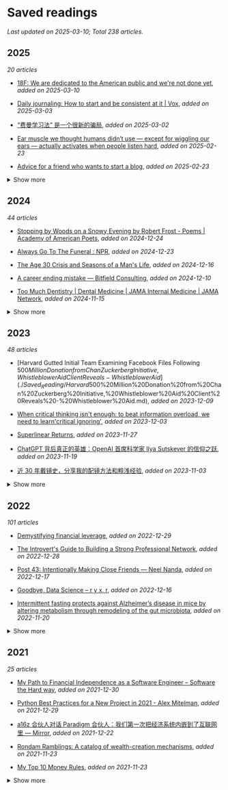 # Saved readings

_Last updated on 2025-03-10; Total 238 articles._

## 2025

_20 articles_

- [18F: We are dedicated to the American public and we're not done yet](./Saved_Reading/18F:%20We%20are%20dedicated%20to%20the%20American%20public%20and%20we're%20not%20done%20yet.md), _added on 2025-03-10_

- [Daily journaling: How to start and be consistent at it | Vox](./Saved_Reading/Daily%20journaling:%20How%20to%20start%20and%20be%20consistent%20at%20it%20|%20Vox.md), _added on 2025-03-03_

- [“费曼学习法” 是一个很新的骗局](./Saved_Reading/“费曼学习法”%20是一个很新的骗局.md), _added on 2025-03-02_

- [Ear muscle we thought humans didn’t use — except for wiggling our ears — actually activates when people listen hard](./Saved_Reading/Ear%20muscle%20we%20thought%20humans%20didn’t%20use%20—%20except%20for%20wiggling%20our%20ears%20—%20actually%20activates%20when%20people%20listen%20hard.md), _added on 2025-02-23_

- [Advice for a friend who wants to start a blog](./Saved_Reading/Advice%20for%20a%20friend%20who%20wants%20to%20start%20a%20blog.md), _added on 2025-02-23_

<details><summary>Show more</summary>

- [Bacteria (and Their Metabolites) and Depression  | Science | AAAS](./Saved_Reading/Bacteria%20(and%20Their%20Metabolites)%20and%20Depression%20%20|%20Science%20|%20AAAS.md), _added on 2025-02-23_

- [Deepseek R1 可能找到了超越人类的办法](./Saved_Reading/Deepseek%20R1%20可能找到了超越人类的办法.md), _added on 2025-02-22_

- [Federal Funds Rate History: 1980 Through The Present | Bankrate](./Saved_Reading/Federal%20Funds%20Rate%20History:%201980%20Through%20The%20Present%20|%20Bankrate.md), _added on 2025-02-12_

- [揭开 Spotify 的惊天黑幕](./Saved_Reading/揭开%20Spotify%20的惊天黑幕.md), _added on 2025-02-10_

- [The Trouble with Elon](./Saved_Reading/The%20Trouble%20with%20Elon.md), _added on 2025-02-10_

- [东京唐人街：中国人的东京折叠](./Saved_Reading/东京唐人街：中国人的东京折叠.md), _added on 2025-02-09_

- [Everyone knows your location](./Saved_Reading/Everyone%20knows%20your%20location.md), _added on 2025-02-09_

- [这些益生菌实际上可能会损害你的 “肠道健康” – Telegraph](./Saved_Reading/这些益生菌实际上可能会损害你的%20“肠道健康”%20–%20Telegraph.md), _added on 2025-02-08_

- [Deepseek R1 可能找到了超越人类的办法 |           TL;DR](./Saved_Reading/Deepseek%20R1%20可能找到了超越人类的办法%20|%20%20%20%20%20%20%20%20%20%20%20TL;DR.md), _added on 2025-02-03_

- [Rondam Ramblings: I am (not) a Failure: Lessons Learned From Six (and a half) Failed Startup Attempts](./Saved_Reading/Rondam%20Ramblings:%20I%20am%20(not)%20a%20Failure:%20Lessons%20Learned%20From%20Six%20(and%20a%20half)%20Failed%20Startup%20Attempts.md), _added on 2025-01-25_

- [Why do bees die when they sting you](./Saved_Reading/Why%20do%20bees%20die%20when%20they%20sting%20you.md), _added on 2025-01-23_

- [Why probability probably doesn’t exist](./Saved_Reading/Why%20probability%20probably%20doesn’t%20exist.md), _added on 2025-01-23_

- [The unbearable slowness of being-Why do we live at 10 bits:s?](./Saved_Reading/The%20unbearable%20slowness%20of%20being-Why%20do%20we%20live%20at%2010%20bits:s?.pdf), _added on 2025-01-07_

- [Stop Protecting Your Old Self (The Real Root of Procrastination)](./Saved_Reading/Stop%20Protecting%20Your%20Old%20Self%20(The%20Real%20Root%20of%20Procrastination).md), _added on 2025-01-02_

- [Our muscles will atrophy as we climb the Kardashev Scale | Onur Solmaz blog](./Saved_Reading/Our%20muscles%20will%20atrophy%20as%20we%20climb%20the%20Kardashev%20Scale%20|%20Onur%20Solmaz%20blog.md), _added on 2025-01-02_

</details>

## 2024

_44 articles_

- [Stopping by Woods on a Snowy Evening by Robert Frost - Poems | Academy of American Poets](./Saved_Reading/Stopping%20by%20Woods%20on%20a%20Snowy%20Evening%20by%20Robert%20Frost%20-%20Poems%20|%20Academy%20of%20American%20Poets.md), _added on 2024-12-24_

- [Always Go To The Funeral : NPR](./Saved_Reading/Always%20Go%20To%20The%20Funeral%20:%20NPR.md), _added on 2024-12-23_

- [The Age 30 Crisis and Seasons of a Man's Life](./Saved_Reading/The%20Age%2030%20Crisis%20and%20Seasons%20of%20a%20Man's%20Life.md), _added on 2024-12-16_

- [A career ending mistake — Bitfield Consulting](./Saved_Reading/A%20career%20ending%20mistake%20—%20Bitfield%20Consulting.md), _added on 2024-12-10_

- [Too Much Dentistry | Dental Medicine | JAMA Internal Medicine | JAMA Network](./Saved_Reading/Too%20Much%20Dentistry%20|%20Dental%20Medicine%20|%20JAMA%20Internal%20Medicine%20|%20JAMA%20Network.md), _added on 2024-11-15_

<details><summary>Show more</summary>

- [The exciting research that may cure Parkinson’s  - Freethink](./Saved_Reading/The%20exciting%20research%20that%20may%20cure%20Parkinson’s %20-%20Freethink.md), _added on 2024-11-13_

- [在考研考公之前，一群二本师生决定书写个人史 | 谷雨](./Saved_Reading/在考研考公之前，一群二本师生决定书写个人史%20|%20谷雨.md), _added on 2024-11-13_

- [Routine dental X-rays are not backed by evidence—experts want it to stop - Ars Technica](./Saved_Reading/Routine%20dental%20X-rays%20are%20not%20backed%20by%20evidence—experts%20want%20it%20to%20stop%20-%20Ars%20Technica.md), _added on 2024-11-12_

- [Scientists glue two proteins together, driving cancer cells to self-destruct | News Center | Stanford Medicine](./Saved_Reading/Scientists%20glue%20two%20proteins%20together,%20driving%20cancer%20cells%20to%20self-destruct%20|%20News%20Center%20|%20Stanford%20Medicine.md), _added on 2024-11-11_

- [如何用 4 到 6 个月从零基础自学过 N2](./Saved_Reading/如何用%204%20到%206%20个月从零基础自学过%20N2.md), _added on 2024-10-18_

- [What Excessive Screen Time Does to the Adult Brain | Cognitive Enhancement](./Saved_Reading/What%20Excessive%20Screen%20Time%20Does%20to%20the%20Adult%20Brain%20|%20Cognitive%20Enhancement.md), _added on 2024-10-07_

- [REVIEW: Math from Three to Seven, by Alexander Zvonkin](./Saved_Reading/REVIEW:%20Math%20from%20Three%20to%20Seven,%20by%20Alexander%20Zvonkin.md), _added on 2024-10-07_

- [Getting my daily news from a dot matrix printer - Andrew Schmelyun](./Saved_Reading/Getting%20my%20daily%20news%20from%20a%20dot%20matrix%20printer%20-%20Andrew%20Schmelyun.md), _added on 2024-10-07_

- [I am tired of AI | On Test Automation](./Saved_Reading/I%20am%20tired%20of%20AI%20|%20On%20Test%20Automation.md), _added on 2024-10-02_

- [“极端的民族主义，一定是与世界为敌。”](./Saved_Reading/“极端的民族主义，一定是与世界为敌。”.md), _added on 2024-10-02_

- [How 12,000 Tonnes of Dumped Orange Peel Grew Into a Landscape Nobody Expected to Find : ScienceAlert](./Saved_Reading/How%2012,000%20Tonnes%20of%20Dumped%20Orange%20Peel%20Grew%20Into%20a%20Landscape%20Nobody%20Expected%20to%20Find%20:%20ScienceAlert.md), _added on 2024-10-01_

- [The Elite's War on Remote Work Has Nothing to Do with Productivity](./Saved_Reading/The%20Elite's%20War%20on%20Remote%20Work%20Has%20Nothing%20to%20Do%20with%20Productivity.md), _added on 2024-10-01_

- [为什么 中文 不 需要 空格](./Saved_Reading/为什么%20中文%20不%20需要%20空格.md), _added on 2024-09-23_

- [我们到底需要什么样的厕所？](./Saved_Reading/我们到底需要什么样的厕所？.md), _added on 2024-09-08_

- [校友佳作：华为十年 - 中国科学技术大学新创校友基金会](./Saved_Reading/校友佳作：华为十年%20-%20中国科学技术大学新创校友基金会.md), _added on 2024-09-08_

- [Meat consumption and incident type 2 diabetes: an individual-participant federated meta-analysis of 1·97 million adults with 100 000 incident cases from 31 cohorts in 20 countries - The Lancet Diabetes & Endocrinology](./Saved_Reading/Meat%20consumption%20and%20incident%20type%202%20diabetes:%20an%20individual-participant%20federated%20meta-analysis%20of%201·97%20million%20adults%20with%20100 000%20incident%20cases%20from%2031%20cohorts%20in%2020%20countries%20-%20The%20Lancet%20Diabetes%20&%20Endocrinology.md), _added on 2024-09-03_

- [Americans’ love affair with big cars is killing them | The Economist](./Saved_Reading/Americans’%20love%20affair%20with%20big%20cars%20is%20killing%20them%20|%20The%20Economist.md), _added on 2024-09-03_

- [Sleep on it: How the brain processes many experiences — even when ‘offline’ | YaleNews](./Saved_Reading/Sleep%20on%20it:%20How%20the%20brain%20processes%20many%20experiences%20—%20even%20when%20‘offline’%20|%20YaleNews.md), _added on 2024-09-03_

- [🙏少读点书，多刷刷抖音吧 – 虹线](./Saved_Reading/🙏少读点书，多刷刷抖音吧%20–%20虹线.md), _added on 2024-09-03_

- [White-Collar Work Is Just Meetings Now - The Atlantic](./Saved_Reading/White-Collar%20Work%20Is%20Just%20Meetings%20Now%20-%20The%20Atlantic.md), _added on 2024-08-24_

- [Step by step，如何替换掉你厨房里的中国产调味料！](./Saved_Reading/Step%20by%20step，如何替换掉你厨房里的中国产调味料！.md), _added on 2024-08-20_

- [Increasing Retention without Increasing Study Time](./Saved_Reading/Increasing%20Retention%20without%20Increasing%20Study%20Time.pdf), _added on 2024-08-19_

- [The value of availability - by David Hoang](./Saved_Reading/The%20value%20of%20availability%20-%20by%20David%20Hoang.md), _added on 2024-08-19_

- [How French Drains Work — Practical Engineering](./Saved_Reading/How%20French%20Drains%20Work%20—%20Practical%20Engineering.md), _added on 2024-08-11_

- [一个东北小城的微小文艺复兴](./Saved_Reading/一个东北小城的微小文艺复兴.epub), _added on 2024-08-07_

- [Creativity Fundamentally Comes From Memorization](./Saved_Reading/Creativity%20Fundamentally%20Comes%20From%20Memorization.md), _added on 2024-08-01_

- [Just Be Rich 🤷‍♂️](./Saved_Reading/Just%20Be%20Rich%20🤷‍♂️.md), _added on 2024-08-01_

- [How To Know When It's Time To Go](./Saved_Reading/How%20To%20Know%20When%20It's%20Time%20To%20Go.md), _added on 2024-08-01_

- [Working title (insurance)](./Saved_Reading/Working%20title%20(insurance).epub), _added on 2024-07-19_

- [The Joy of Reading Books You Don't Entirely Understand - Reactor](./Saved_Reading/The%20Joy%20of%20Reading%20Books%20You%20Don't%20Entirely%20Understand%20-%20Reactor.md), _added on 2024-07-13_

- [内卷的咖啡，压垮失控的打工人](./Saved_Reading/内卷的咖啡，压垮失控的打工人.md), _added on 2024-07-06_

- [Silicon Valley’s Best Kept Secret: Founder Liquidity](./Saved_Reading/Silicon%20Valley’s%20Best%20Kept%20Secret:%20Founder%20Liquidity.md), _added on 2024-06-18_

- [How the Guinness Brewery Invented the Most Important Statistical Method in Science | Scientific American](./Saved_Reading/How%20the%20Guinness%20Brewery%20Invented%20the%20Most%20Important%20Statistical%20Method%20in%20Science%20|%20Scientific%20American.md), _added on 2024-05-30_

- [全网 “最穷” 的一批人，还能为多抓鱼买单多久](./Saved_Reading/全网%20“最穷”%20的一批人，还能为多抓鱼买单多久.md), _added on 2024-05-21_

- [揭秘互联网的维修工：那些修复海底光缆的人](./Saved_Reading/揭秘互联网的维修工：那些修复海底光缆的人.md), _added on 2024-05-04_

- [在萧山，那些待嫁的男人们](./Saved_Reading/在萧山，那些待嫁的男人们.md), _added on 2024-03-31_

- [Suicide Mission - The American Prospect](./Saved_Reading/Suicide%20Mission%20-%20The%20American%20Prospect.md), _added on 2024-03-30_

- [Can Brain Science Help Us Break Bad Habits_](./Saved_Reading/Can%20Brain%20Science%20Help%20Us%20Break%20Bad%20Habits_.pdf), _added on 2024-03-03_

- [6 Questions to Ask at the Midpoint of Your Career](./Saved_Reading/6%20Questions%20to%20Ask%20at%20the%20Midpoint%20of%20Your%20Career.pdf), _added on 2024-03-03_

</details>

## 2023

_48 articles_

- [Harvard Gutted Initial Team Examining Facebook Files Following $500 Million Donation from Chan Zuckerberg Initiative, Whistleblower Aid Client Reveals - Whistleblower Aid](./Saved_Reading/Harvard%20Gutted%20Initial%20Team%20Examining%20Facebook%20Files%20Following%20$500%20Million%20Donation%20from%20Chan%20Zuckerberg%20Initiative,%20Whistleblower%20Aid%20Client%20Reveals%20-%20Whistleblower%20Aid.md), _added on 2023-12-09_

- [When critical thinking isn't enough: to beat information overload, we need to learn'critical ignoring'](./Saved_Reading/When%20critical%20thinking%20isn't%20enough:%20to%20beat%20information%20overload,%20we%20need%20to%20learn'critical%20ignoring'.md), _added on 2023-12-03_

- [Superlinear Returns](./Saved_Reading/Superlinear%20Returns.md), _added on 2023-11-27_

- [ChatGPT 背后真正的英雄：OpenAI 首席科学家 Ilya Sutskever 的信仰之跃](./Saved_Reading/ChatGPT%20背后真正的英雄：OpenAI%20首席科学家%20Ilya%20Sutskever%20的信仰之跃.md), _added on 2023-11-19_

- [近 30 年戴镜史，分享我的配镜方法和粗浅经验](./Saved_Reading/近%2030%20年戴镜史，分享我的配镜方法和粗浅经验.md), _added on 2023-11-03_

<details><summary>Show more</summary>

- [学习并不会给你带来成长 - 36 氪](./Saved_Reading/学习并不会给你带来成长%20-%2036%20氪.md), _added on 2023-11-02_

- [学日语的一些乐趣 | 歌词经理](./Saved_Reading/学日语的一些乐趣%20|%20歌词经理.md), _added on 2023-11-02_

- [The Philips Hue ecosystem is collapsing into stupidity](./Saved_Reading/The%20Philips%20Hue%20ecosystem%20is%20collapsing%20into%20stupidity.md), _added on 2023-10-16_

- [人工智能发展简史](./Saved_Reading/人工智能发展简史.md), _added on 2023-09-26_

- [Widely used chemical strongly linked to Parkinson’s disease | Science | AAAS](./Saved_Reading/Widely%20used%20chemical%20strongly%20linked%20to%20Parkinson’s%20disease%20|%20Science%20|%20AAAS.md), _added on 2023-09-23_

- [Practical discipline – WISDOMINATION](./Saved_Reading/Practical%20discipline%20–%20WISDOMINATION.md), _added on 2023-09-17_

- [Screw motivation, what you need is discipline](./Saved_Reading/Screw%20motivation,%20what%20you%20need%20is%20discipline.%20–%20WISDOMINATION.md), _added on 2023-09-17_

- [扫兴的东亚父母，还不完债的孩子 - 虎嗅网](./Saved_Reading/扫兴的东亚父母，还不完债的孩子%20-%20虎嗅网.md), _added on 2023-09-17_

- [2023 年如何从零开始内容创业](./Saved_Reading/2023%20年如何从零开始内容创业.md), _added on 2023-09-10_

- [一份完整的香港银行账户使用指南 V1](./Saved_Reading/一份完整的香港银行账户使用指南%20V1.6%20|%20猫总博客.md), _added on 2023-09-10_

- [道德消亡与心理健康危机：美国人是如何变得如此刻薄的](./Saved_Reading/道德消亡与心理健康危机：美国人是如何变得如此刻薄的.md), _added on 2023-09-08_

- [AddyOsmani](./Saved_Reading/AddyOsmani.com%20-%20Write%20about%20what%20you%20learn.%20It%20pushes%20you%20to%20understand%20topics%20better..md), _added on 2023-08-24_

- [How to train your brain to get into the flow](./Saved_Reading/How%20to%20train%20your%20brain%20to%20get%20into%20the%20flow..md), _added on 2023-07-26_

- [Notion 是怎么火起来的？这篇文章带你「读懂」Notion 的过去](./Saved_Reading/Notion%20是怎么火起来的？这篇文章带你「读懂」Notion%20的过去.md), _added on 2023-07-10_

- [Maps Distort How We See the World - by Tomas Pueyo](./Saved_Reading/Maps%20Distort%20How%20We%20See%20the%20World%20-%20by%20Tomas%20Pueyo.md), _added on 2023-07-03_

- [After-tax 401(k) 账户及 Mega backdoor 操作介绍 - 美国信用卡指南](./Saved_Reading/After-tax%20401(k)%20账户及%20Mega%20backdoor%20操作介绍%20-%20美国信用卡指南.md), _added on 2023-07-01_

- [Roth IRA 五年规则与取钱顺序 - 美国信用卡指南](./Saved_Reading/Roth%20IRA%20五年规则与取钱顺序%20-%20美国信用卡指南.md), _added on 2023-07-01_

- [The Double Education of My Twins’ Chinese School | The New Yorker](./Saved_Reading/The%20Double%20Education%20of%20My%20Twins’%20Chinese%20School%20|%20The%20New%20Yorker.pdf), _added on 2023-06-30_

- [当一位女老师教学生反抗权威](./Saved_Reading/当一位女老师教学生反抗权威.md), _added on 2023-06-20_

- [寒门子弟上名校之后](./Saved_Reading/寒门子弟上名校之后.md), _added on 2023-06-20_

- [关于时间管理的误区，你必须接纳自己的有限性](./Saved_Reading/关于时间管理的误区，你必须接纳自己的有限性.md), _added on 2023-06-08_

- [Treat your to-read pile like a river | Oliver Burkeman](./Saved_Reading/Treat%20your%20to-read%20pile%20like%20a%20river%20|%20Oliver%20Burkeman.md), _added on 2023-04-26_

- [把阅读作为方法：从选书到笔记的经验分享](./Saved_Reading/把阅读作为方法：从选书到笔记的经验分享.md), _added on 2023-04-24_

- [你真的爱看书吗？ | 青年维也纳](./Saved_Reading/你真的爱看书吗？%20|%20青年维也纳.md), _added on 2023-04-24_

- [股票大作手回忆录](./Saved_Reading/股票大作手回忆录.pdf), _added on 2023-04-02_

- [Maybe Treating Housing as an Investment was a Colossal, Society-Shattering Mistake](./Saved_Reading/Maybe%20Treating%20Housing%20as%20an%20Investment%20was%20a%20Colossal,%20Society-Shattering%20Mistake.md), _added on 2023-03-19_

- [从抄书到开源之巅：章亦春的程序人生](./Saved_Reading/从抄书到开源之巅：章亦春的程序人生.md), _added on 2023-03-19_

- [Anki-fy Your Life](./Saved_Reading/Anki-fy%20Your%20Life.md), _added on 2023-03-19_

- [Chuck Akre Value Investing Con - GuruFocus](./Saved_Reading/Chuck%20Akre%20Value%20Investing%20Con%20-%20GuruFocus.com.md), _added on 2023-02-12_

- [A Guide to the Fed: Whose Words Carry the Most Weight - Barrons](./Saved_Reading/A%20Guide%20to%20the%20Fed:%20Whose%20Words%20Carry%20the%20Most%20Weight%20-%20Barrons.pdf), _added on 2023-02-12_

- [Crafting a successful career framework](./Saved_Reading/Crafting%20a%20successful%20career%20framework.md), _added on 2023-02-03_

- [What it would take for Apple to disentangle itself from China | Financial Times](./Saved_Reading/What%20it%20would%20take%20for%20Apple%20to%20disentangle%20itself%20from%20China%20|%20Financial%20Times.md), _added on 2023-02-03_

- [设计师如何入门前端 - Writing · Dott](./Saved_Reading/设计师如何入门前端%20-%20Writing%20·%20Dott.md), _added on 2023-02-03_

- [归江：不只价值宗师，悯人者格雷厄姆](./Saved_Reading/归江：不只价值宗师，悯人者格雷厄姆.md), _added on 2023-02-02_

- [Q&A with Jefferies' Rich Handler | Exec Sum](./Saved_Reading/Q&A%20with%20Jefferies'%20Rich%20Handler%20|%20Exec%20Sum.md), _added on 2023-01-17_

- [The Cab Ride I'll Never Forget | Kent Nerburn](./Saved_Reading/The%20Cab%20Ride%20I'll%20Never%20Forget%20|%20Kent%20Nerburn.pdf), _added on 2023-01-16_

- [The Art and Science of Spending Money · Collab Fund](./Saved_Reading/The%20Art%20and%20Science%20of%20Spending%20Money%20·%20Collab%20Fund.md), _added on 2023-01-16_

- [The Work-From-Anywhere War Is Beginning | WIRED](./Saved_Reading/The%20Work-From-Anywhere%20War%20Is%20Beginning%20|%20WIRED.md), _added on 2023-01-16_

- [“声卡之父” 离世，一代上古大神陨落](./Saved_Reading/“声卡之父”%20离世，一代上古大神陨落.md), _added on 2023-01-16_

- [东北的多重边缘 | 机核 GCORES](./Saved_Reading/东北的多重边缘%20|%20机核%20GCORES.md), _added on 2023-01-13_

- [Excess Management Is Costing the US $3 Trillion Per Year](./Saved_Reading/Excess%20Management%20Is%20Costing%20the%20US%20$3%20Trillion%20Per%20Year.md), _added on 2023-01-09_

- [The science of why you have great ideas in the shower | National Geographic](./Saved_Reading/The%20science%20of%20why%20you%20have%20great%20ideas%20in%20the%20shower%20|%20National%20Geographic.md), _added on 2023-01-09_

- [The Hierarchy Is Bullshit (And Bad For Business) – charity](./Saved_Reading/The%20Hierarchy%20Is%20Bullshit%20(And%20Bad%20For%20Business)%20–%20charity.wtf.md), _added on 2023-01-01_

</details>

## 2022

_101 articles_

- [Demystifying financial leverage](./Saved_Reading/Demystifying%20financial%20leverage.md), _added on 2022-12-29_

- [The Introvert's Guide to Building a Strong Professional Network](./Saved_Reading/The%20Introvert's%20Guide%20to%20Building%20a%20Strong%20Professional%20Network.md), _added on 2022-12-28_

- [Post 43: Intentionally Making Close Friends — Neel Nanda](./Saved_Reading/Post%2043:%20Intentionally%20Making%20Close%20Friends%20—%20Neel%20Nanda.md), _added on 2022-12-17_

- [Goodbye, Data Science – r y x, r](./Saved_Reading/Goodbye,%20Data%20Science%20–%20r%20y%20x,%20r.md), _added on 2022-12-16_

- [Intermittent fasting protects against Alzheimer’s disease in mice by altering metabolism through remodeling of the gut microbiota](./Saved_Reading/Intermittent%20fasting%20protects%20against%20Alzheimer’s%20disease%20in%20mice%20by%20altering%20metabolism%20through%20remodeling%20of%20the%20gut%20microbiota.md), _added on 2022-11-20_

<details><summary>Show more</summary>

- [Red meat is not a health risk](./Saved_Reading/Red%20meat%20is%20not%20a%20health%20risk.%20New%20study%20slams%20shoddy%20research%20-%20Big%20Think.md), _added on 2022-11-20_

- [大西洋杂志丨大流行病的遗留影响已然清晰](./Saved_Reading/大西洋杂志丨大流行病的遗留影响已然清晰.md), _added on 2022-11-18_

- [Changing times (or, why is every layoff 10-15%_)](./Saved_Reading/Changing%20times%20(or,%20why%20is%20every%20layoff%2010-15%_).md), _added on 2022-11-12_

- [谈谈眼下渐趋清晰的趋势 - by 徒步的骑手 - 《困而学之》](./Saved_Reading/谈谈眼下渐趋清晰的趋势%20-%20by%20徒步的骑手%20-%20《困而学之》.pdf), _added on 2022-11-06_

- [Bayesian inference at scale: Running AB tests with millions of observations - PyMC Labs](./Saved_Reading/Bayesian%20inference%20at%20scale:%20Running%20AB%20tests%20with%20millions%20of%20observations%20-%20PyMC%20Labs.md), _added on 2022-09-17_

- [How to Pick a Career (That Actually Fits You) — Wait But Why](./Saved_Reading/How%20to%20Pick%20a%20Career%20(That%20Actually%20Fits%20You)%20—%20Wait%20But%20Why.md), _added on 2022-09-17_

- [The link between personality and success | The Economist](./Saved_Reading/The%20link%20between%20personality%20and%20success%20|%20The%20Economist.md), _added on 2022-09-12_

- [‘You can’t say that!’: how to argue, better | Friendship | The Guardian](./Saved_Reading/‘You%20can’t%20say%20that!’:%20how%20to%20argue,%20better%20|%20Friendship%20|%20The%20Guardian.md), _added on 2022-09-11_

- [博士毕业去修摩托，值吗？](./Saved_Reading/博士毕业去修摩托，值吗？.md), _added on 2022-09-02_

- [The Dangerous Populist Science of Yuval Noah Harari ❧ Current Affairs](./Saved_Reading/The%20Dangerous%20Populist%20Science%20of%20Yuval%20Noah%20Harari%20❧%20Current%20Affairs.md), _added on 2022-08-31_

- [Five Lessonf From History](./Saved_Reading/Five%20Lessonf%20From%20History.pdf), _added on 2022-08-24_

- [如果能获得某位友人终身收入的十分之一你会选谁-巴菲特的4个思想实验](./Saved_Reading/如果能获得某位友人终身收入的十分之一你会选谁-巴菲特的4个思想实验.md), _added on 2022-08-23_

- [job-search-viz: A tool for visualization of complex job searches](./Saved_Reading/job-search-viz:%20A%20tool%20for%20visualization%20of%20complex%20job%20searches..md), _added on 2022-08-23_

- [我零基础独立开发一个 Web Hybrid 项目的经历 - f_ms | painter](./Saved_Reading/我零基础独立开发一个%20Web%20Hybrid%20项目的经历%20-%20f_ms%20|%20painter.md), _added on 2022-08-23_

- [Lecture at the University of Florida School of Business](./Saved_Reading/Lecture%20at%20the%20University%20of%20Florida%20School%20of%20Business.pdf), _added on 2022-08-23_

- [“宇宙药厂” 辉瑞是如何炼成的？](./Saved_Reading/“宇宙药厂”%20辉瑞是如何炼成的？.md), _added on 2022-08-08_

- [Productivity Porn - Caleb Schoepp](./Saved_Reading/Productivity%20Porn%20-%20Caleb%20Schoepp.md), _added on 2022-08-07_

- [李承鹏：记一段正能量科学幻想和终将告别的春天 - 议报](./Saved_Reading/李承鹏：记一段正能量科学幻想和终将告别的春天%20-%20议报.pdf), _added on 2022-07-30_

- [我在方舱，看见老人们的孤岛求生｜hayami's blog](./Saved_Reading/我在方舱，看见老人们的孤岛求生｜hayami's%20blog.pdf), _added on 2022-07-30_

- [刘亚洲：金门战役检讨-中美印象](./Saved_Reading/刘亚洲：金门战役检讨-中美印象.pdf), _added on 2022-07-30_

- [How to Calm the Anxious Brain](./Saved_Reading/How%20to%20Calm%20the%20Anxious%20Brain.md), _added on 2022-07-16_

- [A recipe recommendation system](./Saved_Reading/A%20recipe%20recommendation%20system.md), _added on 2022-07-16_

- [Life Is Not Short | DKB Show](./Saved_Reading/Life%20Is%20Not%20Short%20|%20DKB%20Show.md), _added on 2022-07-05_

- [我的大学](./Saved_Reading/我的大学.md), _added on 2022-07-02_

- [My free-software photography workflow](./Saved_Reading/My%20free-software%20photography%20workflow.md), _added on 2022-07-01_

- [我在南大的七年](./Saved_Reading/我在南大的七年.md), _added on 2022-06-29_

- [ 如何（不）认识自己](./Saved_Reading/%20如何（不）认识自己.md), _added on 2022-06-29_

- [Deploying your Dash App to Heroku — THE MAGICAL GUIDE | Towards Data Science](./Saved_Reading/Deploying%20your%20Dash%20App%20to%20Heroku — THE%20MAGICAL%20GUIDE%20|%20Towards%20Data%20Science.md), _added on 2022-06-26_

- [How to deploy a simple Python app using nothing but Github and Heroku | by Austin Lasseter | Medium](./Saved_Reading/How%20to%20deploy%20a%20simple%20Python%20app%20using%20nothing%20but%20Github%20and%20Heroku%20|%20by%20Austin%20Lasseter%20|%20Medium.md), _added on 2022-06-26_

- [8 surprising ways how to use Jupyter Notebook | MLJAR](./Saved_Reading/8%20surprising%20ways%20how%20to%20use%20Jupyter%20Notebook%20|%20MLJAR.md), _added on 2022-06-16_

- [Why I Switched to SuperMemo After Using Anki for 5 Years, With Over 50k Cards and 420k Total Reviews - Master How To Learn](./Saved_Reading/Why%20I%20Switched%20to%20SuperMemo%20After%20Using%20Anki%20for%205%20Years,%20With%20Over%2050k%20Cards%20and%20420k%20Total%20Reviews%20-%20Master%20How%20To%20Learn.md), _added on 2022-06-16_

- [在成都街头遇见何伟](./Saved_Reading/在成都街头遇见何伟.md), _added on 2022-05-25_

- [张益唐 天才的野心](./Saved_Reading/张益唐%20天才的野心.md), _added on 2022-05-25_

- [生物分析专栏 | 眼科用药的药代动力学和生物分析](./Saved_Reading/生物分析专栏%20|%20眼科用药的药代动力学和生物分析.md), _added on 2022-05-24_

- [Advanced exploratory data analysis (EDA) with Python | by Michael Notter | EPFL Extension School | Medium](./Saved_Reading/Advanced%20exploratory%20data%20analysis%20(EDA)%20with%20Python%20|%20by%20Michael%20Notter%20|%20EPFL%20Extension%20School%20|%20Medium.md), _added on 2022-05-23_

- [A Personal Digital Reset](./Saved_Reading/A%20Personal%20Digital%20Reset.md), _added on 2022-05-18_

- [投资成功，是我们变成一个更好的人之后自然的结果](./Saved_Reading/投资成功，是我们变成一个更好的人之后自然的结果.pdf), _added on 2022-05-17_

- [The Many Worlds of Enough](./Saved_Reading/The%20Many%20Worlds%20of%20Enough.md), _added on 2022-05-17_

- [从 SEC 申报文件看推特收购案的细节 - Neverland](./Saved_Reading/从%20SEC%20申报文件看推特收购案的细节%20-%20Neverland.md), _added on 2022-05-16_

- [Money Is the Megaphone of Identity](./Saved_Reading/Money%20Is%20the%20Megaphone%20of%20Identity.md), _added on 2022-05-16_

- [A Teacher in China Learns the Limits of Free Expression | The New Yorker](./Saved_Reading/A%20Teacher%20in%20China%20Learns%20the%20Limits%20of%20Free%20Expression%20|%20The%20New%20Yorker.pdf), _added on 2022-05-15_

- [The Painfully Shy Developer's Guide to Networking for a Better Job (Without Being Creepy)](./Saved_Reading/The%20Painfully%20Shy%20Developer's%20Guide%20to%20Networking%20for%20a%20Better%20Job%20(Without%20Being%20Creepy).md), _added on 2022-05-14_

- [Cable’s Last Laugh – Stratechery by Ben Thompson](./Saved_Reading/Cable’s%20Last%20Laugh%20–%20Stratechery%20by%20Ben%20Thompson.md), _added on 2022-05-13_

- [Carl Jung on How to Live and the Origin of “Do the Next Right Thing” – The Marginalian](./Saved_Reading/Carl%20Jung%20on%20How%20to%20Live%20and%20the%20Origin%20of%20“Do%20the%20Next%20Right%20Thing”%20–%20The%20Marginalian.md), _added on 2022-05-05_

- [一份直面现实的时间管理指南｜生活奇旅 45](./Saved_Reading/一份直面现实的时间管理指南｜生活奇旅%2045.md), _added on 2022-05-05_

- [A Lesson on Elementary Worldly Wisdom As It Relates To Investment Management & Business - Farnam Street](./Saved_Reading/A%20Lesson%20on%20Elementary%20Worldly%20Wisdom%20As%20It%20Relates%20To%20Investment%20Management%20&%20Business%20-%20Farnam%20Street.md), _added on 2022-05-05_

- [[BetterExplained] 如何有效地记忆与学习 – 刘未鹏 | Mind Hacks](./Saved_Reading/[BetterExplained]%20如何有效地记忆与学习%20–%20刘未鹏%20|%20Mind%20Hacks.md), _added on 2022-05-05_

- [25+ Years of Personal Knowledge Management](./Saved_Reading/25+%20Years%20of%20Personal%20Knowledge%20Management.%20From%20scattered%20ideas%20to%20networked%20thoughts.md), _added on 2022-05-02_

- [The Technium: 103 Bits of Advice I Wish I Had Known](./Saved_Reading/The%20Technium:%20103%20Bits%20of%20Advice%20I%20Wish%20I%20Had%20Known.md), _added on 2022-05-02_

- [How I read papers](./Saved_Reading/How%20I%20read%20papers.pdf), _added on 2022-04-25_

- [How Intuit's TurboTax capitalized on taxpayers' fear](./Saved_Reading/How%20Intuit's%20TurboTax%20capitalized%20on%20taxpayers'%20fear..md), _added on 2022-04-24_

- [How to Write More Clearly, Think More Clearly, and Learn Complex Material More Easily](./Saved_Reading/How%20to%20Write%20More%20Clearly,%20Think%20More%20Clearly,%20and%20Learn%20Complex%20Material%20More%20Easily.pdf), _added on 2022-04-24_

- [如何管理 1400 本电子书？ - 很少明白](./Saved_Reading/如何管理%201400%20本电子书？%20-%20很少明白.md), _added on 2022-04-24_

- [上海是预示未来一百年的大河 - 李承鹏](./Saved_Reading/上海是预示未来一百年的大河%20-%20李承鹏.pdf), _added on 2022-04-21_

- [以一万防万一 ---- 从概率角度看QL](./Saved_Reading/以一万防万一%20----%20从概率角度看QL.pdf), _added on 2022-04-11_

- [了解字体的基础知识](./Saved_Reading/了解字体的基础知识.md), _added on 2022-04-10_

- [Managing people 🤯 | Andreas Klinger](./Saved_Reading/Managing%20people%20🤯%20|%20Andreas%20Klinger.md), _added on 2022-04-02_

- [Data salaries at FAANG companies in 2022](./Saved_Reading/Data%20salaries%20at%20FAANG%20companies%20in%202022.md), _added on 2022-03-25_

- [渴望矩阵](./Saved_Reading/渴望矩阵.md), _added on 2022-03-20_

- [Why I Am Not a Christian by Bertrand Russell - The Bertrand Russell Society](./Saved_Reading/Why%20I%20Am%20Not%20a%20Christian%20by%20Bertrand%20Russell%20-%20The%20Bertrand%20Russell%20Society.pdf), _added on 2022-03-20_

- [The Complete Guide to Effective Reading ](./Saved_Reading/The%20Complete%20Guide%20to%20Effective%20Reading%20.pdf), _added on 2022-03-20_

- [正向教育和挫折教育](./Saved_Reading/正向教育和挫折教育.pdf), _added on 2022-03-20_

- [Why Are Clinical Trials So Complicated](./Saved_Reading/Why%20Are%20Clinical%20Trials%20So%20Complicated.pdf), _added on 2022-03-20_

- [一名九十後香港人回應緩緩君所著的 《香港問題的來龍去脈》_zh-CN](./Saved_Reading/一名九十後香港人回應緩緩君所著的%20《香港問題的來龍去脈》_zh-CN.pdf), _added on 2022-03-20_

- [方方：目前疫情的蔓延，并未完全控制](./Saved_Reading/方方：目前疫情的蔓延，并未完全控制.pdf), _added on 2022-03-20_

- [为啥负利率国债有人抢着买？因为时代变了](./Saved_Reading/为啥负利率国债有人抢着买？因为时代变了.pdf), _added on 2022-03-20_

- [童大焕：负价格时代 打趴一个国家轻而易举](./Saved_Reading/童大焕：负价格时代%20打趴一个国家轻而易举.pdf), _added on 2022-03-20_

- [何伟：中国是如何控制住新冠疫情的？（全文） ](./Saved_Reading/何伟：中国是如何控制住新冠疫情的？（全文）%20.pdf), _added on 2022-03-20_

- [How to turn $2 million into $2 trillion, by Charlie Munger](./Saved_Reading/How%20to%20turn%20$2%20million%20into%20$2%20trillion,%20by%20Charlie%20Munger.pdf), _added on 2022-03-20_

- [段永平最完整投资思路梳理(能看完这211个问答算你牛) ](./Saved_Reading/段永平最完整投资思路梳理(能看完这211个问答算你牛)%20.pdf), _added on 2022-03-20_

- [Thinking Clearly about Performance](./Saved_Reading/Thinking%20Clearly%20about%20Performance.pdf), _added on 2022-03-20_

- [达利欧最新长文：中国大周期及其货币 - Reader Mode](./Saved_Reading/达利欧最新长文：中国大周期及其货币%20-%20Reader%20Mode.pdf), _added on 2022-03-20_

- [The Fall of Silicon Valley](./Saved_Reading/The%20Fall%20of%20Silicon%20Valley.pdf), _added on 2022-03-20_

- [如何不靠运气变得富有(上)_Naval](./Saved_Reading/如何不靠运气变得富有(上)_Naval.pdf), _added on 2022-03-20_

- [How China Controlled the Coronavirus - Reader Mode](./Saved_Reading/How%20China%20Controlled%20the Coronavirus%20-%20Reader%20Mode.pdf), _added on 2022-03-20_

- [光刻巨头 ASML 是怎么炼成的](./Saved_Reading/光刻巨头%20ASML%20是怎么炼成的.md), _added on 2022-03-20_

- [复盘 ASML 发展历程，探寻本土光刻产业链投资机会](./Saved_Reading/复盘%20ASML%20发展历程，探寻本土光刻产业链投资机会.pdf), _added on 2022-03-20_

- [The lazy way to being outstanding: go after hard things](./Saved_Reading/The%20lazy%20way%20to%20being%20outstanding:%20go%20after%20hard%20things.%20-%20Artur%20Piszek.md), _added on 2022-03-13_

- [如何在一个全新的领域展开学习 | ichn-hu's blog](./Saved_Reading/如何在一个全新的领域展开学习%20|%20ichn-hu's%20blog.md), _added on 2022-03-08_

- [Modern JavaScript Explained For Dinosaurs | by Peter Jang | Node](./Saved_Reading/Modern%20JavaScript%20Explained%20For%20Dinosaurs%20|%20by%20Peter%20Jang%20|%20Node.js%20Collection%20|%20Medium.md), _added on 2022-03-02_

- [The Economics of Data Businesses - by Abraham Thomas](./Saved_Reading/The%20Economics%20of%20Data%20Businesses%20-%20by%20Abraham%20Thomas.md), _added on 2022-03-01_

- [know how your org works (or how to become a more effective engineer) | by Cindy Sridharan | Jan, 2022 | Medium](./Saved_Reading/know%20how%20your%20org%20works%20(or%20how%20to%20become%20a%20more%20effective%20engineer)%20|%20by%20Cindy%20Sridharan%20|%20Jan,%202022%20|%20Medium.md), _added on 2022-02-27_

- [Career Advice Nobody Gave Me: Never Ignore a Recruiter | by Alex Chesser | Feb, 2022 | Index](./Saved_Reading/Career%20Advice%20Nobody%20Gave%20Me:%20Never%20Ignore%20a%20Recruiter%20|%20by%20Alex%20Chesser%20|%20Feb,%202022%20|%20Index.md), _added on 2022-02-26_

- [The list of 2021 visualization lists](./Saved_Reading/The%20list%20of%202021%20visualization%20lists.md), _added on 2022-02-26_

- [🚀 Deploying any app to GitHub Pages | by Chetan Raj | JavaScript in Plain English](./Saved_Reading/🚀%20Deploying%20any%20app%20to%20GitHub%20Pages%20|%20by%20Chetan%20Raj%20|%20JavaScript%20in%20Plain%20English.md), _added on 2022-02-22_

- [Buy Things, Not Experiences — harold lee](./Saved_Reading/Buy%20Things,%20Not%20Experiences%20—%20harold%20lee.md), _added on 2022-02-22_

- [ PPI 以及像素密度 | INFOLINK Blog](./Saved_Reading/%20PPI%20以及像素密度%20|%20INFOLINK%20Blog.md), _added on 2022-02-21_

- [Dangers of being a Straight A student - supermemo](./Saved_Reading/Dangers%20of%20being%20a%20Straight%20A%20student%20-%20supermemo.guru.md), _added on 2022-02-21_

- [How I made the viral map – Data Stuff](./Saved_Reading/How%20I%20made%20the%20viral%20map%20–%20Data%20Stuff.md), _added on 2022-02-17_

- [是谁夺走了美国人的数学能力？ –美国百年数学战争演义 | Ivy League Education Center](./Saved_Reading/是谁夺走了美国人的数学能力？%20–美国百年数学战争演义%20|%20Ivy%20League%20Education%20Center.md), _added on 2022-02-14_

- [孤独之下，独居时代丨青山资本 2021 年度消费报告](./Saved_Reading/孤独之下，独居时代丨青山资本%202021%20年度消费报告.md), _added on 2022-01-30_

- [5 种生存结—你需要知道的强大的救生结](./Saved_Reading/5%20种生存结—你需要知道的强大的救生结.md), _added on 2022-01-28_

- [Salary Negotiation: Make More Money, Be More Valued               |         Kalzumeus Software](./Saved_Reading/Salary%20Negotiation:%20Make%20More%20Money,%20Be%20More%20Valued%20%20%20%20%20%20%20%20%20%20%20%20%20%20%20|%20%20%20%20%20%20%20%20%20Kalzumeus%20Software.md), _added on 2022-01-28_

- [The Spacing Effect: How to Improve Learning and Maximize Retention - Farnam Street](./Saved_Reading/The%20Spacing%20Effect:%20How%20to%20Improve%20Learning%20and%20Maximize%20Retention%20-%20Farnam%20Street.md), _added on 2022-01-27_

- [李录：市场的疯狂和暴跌可以服务于你](./Saved_Reading/李录：市场的疯狂和暴跌可以服务于你.md), _added on 2022-01-06_

- [How I got wealthy without working too hard [Extended]](./Saved_Reading/How%20I%20got%20wealthy%20without%20working%20too%20hard%20[Extended].md), _added on 2022-01-04_

</details>

## 2021

_25 articles_

- [My Path to Financial Independence as a Software Engineer – Software the Hard way](./Saved_Reading/My%20Path%20to%20Financial%20Independence%20as%20a%20Software%20Engineer%20–%20Software%20the%20Hard%20way.md), _added on 2021-12-30_

- [Python Best Practices for a New Project in 2021 - Alex Mitelman](./Saved_Reading/Python%20Best%20Practices%20for%20a%20New%20Project%20in%202021%20-%20Alex%20Mitelman.md), _added on 2021-12-29_

- [a16z 合伙人对话 Paradigm 合伙人：我们第一次把经济系统内嵌到了互联网里 — Mirror](./Saved_Reading/a16z%20合伙人对话%20Paradigm%20合伙人：我们第一次把经济系统内嵌到了互联网里%20—%20Mirror.md), _added on 2021-12-22_

- [Rondam Ramblings: A catalog of wealth-creation mechanisms](./Saved_Reading/Rondam%20Ramblings:%20A%20catalog%20of%20wealth-creation%20mechanisms.md), _added on 2021-11-23_

- [My Top 10 Money Rules](./Saved_Reading/My%20Top%2010%20Money%20Rules.md), _added on 2021-11-23_

<details><summary>Show more</summary>

- [How to Grow Sodium Chloride Crystals at Home](./Saved_Reading/How%20to%20Grow%20Sodium%20Chloride%20Crystals%20at%20Home.md), _added on 2021-11-20_

- [How I made $50K in 3 days with NFTs — PaulStamatiou](./Saved_Reading/How%20I%20made%20$50K%20in%203%20days%20with%20NFTs%20—%20PaulStamatiou.com.md), _added on 2021-11-20_

- [A New Link to an Old Model Could Crack the Mystery of Deep Learning | Quanta Magazine](./Saved_Reading/A%20New%20Link%20to%20an%20Old%20Model%20Could%20Crack%20the%20Mystery%20of%20Deep%20Learning%20|%20Quanta%20Magazine.md), _added on 2021-11-11_

- [Embrace the Grind - Jacob Kaplan-Moss](./Saved_Reading/Embrace%20the%20Grind%20-%20Jacob%20Kaplan-Moss.md), _added on 2021-10-01_

- [更新版｜Zotero 搭配 Sci-Hub，真香！](./Saved_Reading/更新版｜Zotero%20搭配%20Sci-Hub，真香！.md), _added on 2021-09-18_

- [The United States Constitution](./Saved_Reading/The%20United%20States%20Constitution.md), _added on 2021-09-17_

- [坚果云 + Zotero+Typora+RSS， 我的终极文献阅读解决方案！](./Saved_Reading/坚果云%20+%20Zotero+Typora+RSS，%20我的终极文献阅读解决方案！.md), _added on 2021-09-15_

- [Internal Combustion Engine – Bartosz Ciechanowski](./Saved_Reading/Internal%20Combustion%20Engine%20–%20Bartosz%20Ciechanowski.md), _added on 2021-08-21_

- [22954 - The PROC LOGISTIC proportional odds test and fitting a partial proportional odds model](./Saved_Reading/22954%20-%20The%20PROC%20LOGISTIC%20proportional%20odds%20test%20and%20fitting%20a%20partial%20proportional%20odds%20model.md), _added on 2021-08-12_

- [年轻人的体检指南 03：你该掌握的自查手段](./Saved_Reading/年轻人的体检指南%2003：你该掌握的自查手段.md), _added on 2021-07-31_

- [年轻人的体检指南 02：个性化筛查](./Saved_Reading/年轻人的体检指南%2002：个性化筛查.md), _added on 2021-07-31_

- [年轻人的体检指南 01：体检在检查什么](./Saved_Reading/年轻人的体检指南%2001：体检在检查什么.md), _added on 2021-07-31_

- [Teach Yourself Programming in Ten Years](./Saved_Reading/Teach%20Yourself%20Programming%20in%20Ten%20Years.md), _added on 2021-07-02_

- [Questions I'm asking in interviews](./Saved_Reading/Questions%20I'm%20asking%20in%20interviews.md), _added on 2021-07-01_

- [How to Work Hard](./Saved_Reading/How%20to%20Work%20Hard.md), _added on 2021-07-01_

- [Startups and Shit, How to get rich in tech, guaranteed](./Saved_Reading/Startups%20and%20Shit,%20How%20to%20get%20rich%20in%20tech, guaranteed..md), _added on 2021-07-01_

- [Drunk Post: Things I've learned as a Sr Engineer : ExperiencedDevs](./Saved_Reading/Drunk%20Post:%20Things%20I've%20learned%20as%20a%20Sr%20Engineer%20:%20ExperiencedDevs.md), _added on 2021-06-28_

- [Building Effective Data Science Teams | RStudio BlogRStudio Blog](./Saved_Reading/Building%20Effective%20Data%20Science%20Teams%20|%20RStudio%20BlogRStudio%20Blog.md), _added on 2021-06-22_

- [A Visual Exploration of Gaussian ProcessesA Visual Exploration of Gaussian Processes](./Saved_Reading/A%20Visual%20Exploration%20of%20Gaussian%20ProcessesA%20Visual%20Exploration%20of%20Gaussian%20Processes.md), _added on 2021-06-22_

- [Be Careful When Interpreting Predictive Models in Search of Causal Insights | by Scott Lundberg | May, 2021 | Towards Data Science](./Saved_Reading/Be%20Careful%20When%20Interpreting%20Predictive%20Models%20in%20Search%20of%20Causal%20Insights%20|%20by%20Scott%20Lundberg%20|%20May,%202021%20|%20Towards%20Data%20Science.md), _added on 2021-06-22_

</details>

